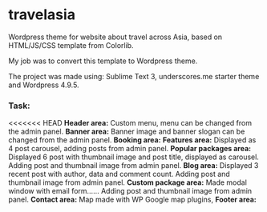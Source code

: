 # travelasia

Wordpress theme for website about travel across Asia, based on HTML/JS/CSS template from Colorlib.

My job was to convert this template to Wordpress theme.

The project was made using: Sublime Text 3, underscores.me starter theme and Wordpress 4.9.5.
<h3>Task:</h3>
<<<<<<< HEAD
<strong>Header area:</strong> Custom menu, menu can be changed from the admin panel.
<strong>Banner area:</strong> Banner image and banner slogan can be changed from the admin panel.
<strong>Booking area:</strong>
<strong>Features area:</strong> Displayed as 4 post carousel, adding posts from admin panel.
<strong>Popular packages area:</strong> Displayed 6 post with thumbnail image and post title, displayed as carousel. Adding post and thumbnail image from admin panel.
<strong>Blog area:</strong> Displayed 3 recent post with author, data and comment count. Adding post and thumbnail image from admin panel.
<strong>Custom package area:</strong> Made modal window with email form…… Adding post and thumbnail image from admin panel.
<strong>Contact area:</strong> Map made with WP Google map plugins,
<strong>Footer area:</strong>
